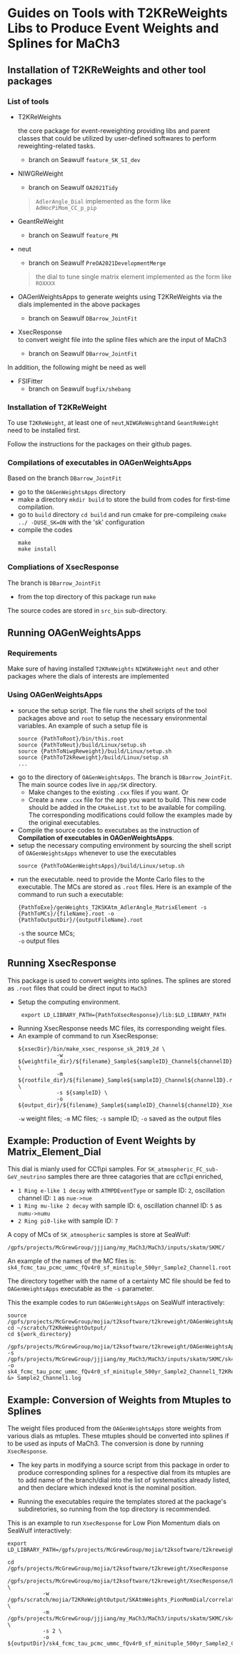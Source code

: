 # Guides on Tools with T2KReWeights Libs to Produce Event Weights and Splines for MaCh3

## Installation of T2KReWeights and other tool packages

### List of tools
- T2KReWeights 
 
    the core package for event-reweighting providing libs and parent classes that could be utilized by user-defined softwares to perform reweighting-related tasks.
    - branch on Seawulf `feature_SK_SI_dev`

- NIWGReWeight
    - branch on Seawulf `OA2021Tidy`
    > `AdlerAngle_Dial` implemented as the form like `AdHocPiMom_CC_p_pip`
- GeantReWeight
    - branch on Seawulf `feature_PN`
- neut
    - branch on Seawulf `PreOA2021DevelopmentMerge` 
    > the dial to tune single matrix element implemented as the form like `ROXXXX` 
- OAGenWeightsApps
    to generate weights using T2KReWeights via the dials implemented in the above packages
    - branch on Seawulf `DBarrow_JointFit`
- XsecResponse  
    to convert weight file into the spline files which are the input of MaCh3
    - branch on Seawulf `DBarrow_JointFit`
 
In addition, the following might be need as well
- FSIFitter
    - branch on Seawulf `bugfix/shebang`
    
### Installation of T2KReWeight
To use `T2KReWeight`, at least one of `neut`,`NIWGReWeight`and `GeantReWeight` need to be installed first.

Follow the instructions for the packages on their github pages.

### Compilations of executables in OAGenWeightsApps
Based on the branch `DBarrow_JointFit`
- go to the `OAGenWeightsApps` directory
- make a directory `mkdir build` to store the build from codes for first-time compilation.
- go to  `build` directory `cd build` and run cmake for pre-compileing `cmake ../ -DUSE_SK=ON` with the 'sk' configuration
- compile the codes 
    ```
    make 
    make install
    ```
### Compliations of XsecResponse
The branch is `DBarrow_JointFit`
- from the top directory of this package run `make`

The source codes are stored in `src_bin` sub-directory.

## Running OAGenWeightsApps
### Requirements
Make sure of having installed `T2KReWeights` `NIWGReWeight` `neut` and other packages where the dials of interests are implemented
### Using OAGenWeightsApps
- soruce the setup script. The file runs the shell scripts of the tool packages above and `root` to setup the necessary environmental variables. An example of such a setup file is
    ```
    source {PathToRoot}/bin/this.root
    source {PathToNeut}/build/Linux/setup.sh
    source {PathToNiwgReweight}/build/Linux/setup.sh
    source {PathToT2kReweight}/build/Linux/setup.sh
    ...
    ```
- go to the directory of `OAGenWeightsApps`. The branch is `DBarrow_JointFit`. The main source codes live in `app/SK` directory.
   - Make changes to the existing `.cxx` files if you want. Or
   - Create a new `.cxx` file for the app you want to build. This new code should be added in the `CMakeList.txt` to be available for compiling. The corresponding modifications could follow the examples made by the original executables.
-  Compile the source codes to executabes as the instruction of **Compilation of executables in OAGenWeightsApps**.
-  setup the necessary computing environment by sourcing the shell script of `OAGenWeightsApps` whenever to use the executables
    ```
    source {PathToOAGenWeightsApps}/build/Linux/setup.sh
    ```
- run the executable.
    need to provide the Monte Carlo files to the executable. The MCs are stored as `.root` files. Here is an example of the command to run such a executable:
    ```
    {PathToExe}/genWeights_T2KSKAtm_AdlerAngle_MatrixElement -s {PathToMCs}/{fileName}.root -o {PathToOutputDir}/{outputFileName}.root
    ```
    `-s` the source MCs;  
    `-o` output files

## Running XsecResponse
This package is used to convert weights into splines. The splines are stored as `.root` files that could be direct input to `MaCh3`
- Setup the computing environment.
    ```
     export LD_LIBRARY_PATH={PathToXsecResponse}/lib:$LD_LIBRARY_PATH
    ```
- Running XsecResponse needs MC files, its corresponding weight files.
- An example of command to run XsecResponse:
    ```
    ${xsecDir}/bin/make_xsec_response_sk_2019_2d \
                -w ${weightfile_dir}/${filename}_Sample${sampleID}_Channel${channelID}_T2KReWeight_Weights.root \
                -m ${rootfile_dir}/${filename}_Sample${sampleID}_Channel${channelID}.root \
                -s ${sampleID} \
                -o ${output_dir}/${filename}_Sample${sampleID}_Channel${channelID}_XsecResponse_Splines.root
    ```
    `-w` weight files;
    `-m` MC files;
    `-s` sample ID;
    `-o` saved as the output files

## Example: Production of Event Weights by Matrix_Element_Dial
This dial is mianly used for CC1\pi samples. For `SK_atmospheric_FC_sub-GeV_neutrino` samples there are three catagories that are cc1\pi enriched,
- `1 Ring e-like 1 decay` with `ATMPDEventType` or sample ID: `2`, oscillation channel ID: `1` as `nue->nue`
- `1 Ring mu-like 2 decay` with sample ID: `6`, oscillation channel ID: `5` as `numu->numu`
- `2 Ring pi0-like` with sample ID: `7`

A copy of MCs of `SK_atmospheric` samples is store at SeaWulf:
```
/gpfs/projects/McGrewGroup/jjjiang/my_MaCh3/MaCh3/inputs/skatm/SKMC/
```
An example of the names of the MC files is: `sk4_fcmc_tau_pcmc_ummc_fQv4r0_sf_minituple_500yr_Sample2_Channel1.root`

The directory together with the name of a certainty MC file should be fed to `OAGenWeightsApps` executable as the `-s` parameter.

This the example codes to run `OAGenWeightsApps` on SeaWulf interactively:
```
source /gpfs/projects/McGrewGroup/mojia/t2ksoftware/t2kreweight/OAGenWeightsApps/build/Linux/setup.sh
cd ~/scratch/T2KReWeightOutput/
cd ${work_directory}

/gpfs/projects/McGrewGroup/mojia/t2ksoftware/t2kreweight/OAGenWeightsApps/build/Linux/bin/genWeights_T2KSKAtm_AdlerAngle_MatrixElement -s /gpfs/projects/McGrewGroup/jjjiang/my_MaCh3/MaCh3/inputs/skatm/SKMC/sk4_fcmc_tau_pcmc_ummc_fQv4r0_sf_minituple_500yr_Sample2_Channel1.root -o sk4_fcmc_tau_pcmc_ummc_fQv4r0_sf_minituple_500yr_Sample2_Channel1_T2KReWeight_Weights.root &> Sample2_Channel1.log
```
## Example: Conversion of Weights from Mtuples to Splines
The weight files produced from the `OAGenWeightsApps` store weights from various dials as mtuples. These mtuples should be converted into splines if to be used as inputs of MaCh3. The conversion is done by running `XsecResponse`.

- The key parts in modifying a source script from this package in order to produce corresponding splines for a respective dial from its mtuples are to add name of the branch/dial into the list of systematics already listed, and then declare which indexed knot is the nominal position.

- Running the executables require the templates stored at the package's subdiretories, so running from the top directory is recommended.

This is an example to run `XsecResponse` for Low Pion Momentum dials on SeaWulf interactively:
```
export LD_LIBRARY_PATH=/gpfs/projects/McGrewGroup/mojia/t2ksoftware/t2kreweight/XsecResponse/lib:$LD_LIBRARY_PATH

cd /gpfs/projects/McGrewGroup/mojia/t2ksoftware/t2kreweight/XsecResponse

/gpfs/projects/McGrewGroup/mojia/t2ksoftware/t2kreweight/XsecResponse/bin/make_xsec_response_sk_2019_2d_pionMom \
           -w /gpfs/scratch/mojia/T2KReWeightOutput/SKAtmWeights_PionMomDial/correlatedVar_7knots/sk4_fcmc_tau_pcmc_ummc_fQv4r0_sf_minituple_500yr_Sample2_Channel1_T2KReWeight_Weights.root \
           -m /gpfs/projects/McGrewGroup/jjjiang/my_MaCh3/MaCh3/inputs/skatm/SKMC/sk4_fcmc_tau_pcmc_ummc_fQv4r0_sf_minituple_500yr_Sample2_Channel1.root \
           -s 2 \
           -o ${outputDir}/sk4_fcmc_tau_pcmc_ummc_fQv4r0_sf_minituple_500yr_Sample2_Channel1_XsecResponse_Splines.root
```

